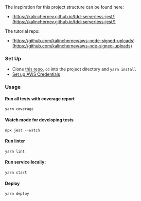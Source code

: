The inspiration for this project structure can be found here:
- [https://kalinchernev.github.io/tdd-serverless-jest/](https://kalinchernev.github.io/tdd-serverless-jest/)    

The tutorial repo:
- [https://github.com/kalinchernev/aws-node-signed-uploads](https://github.com/kalinchernev/aws-nde-signed-uploads)

### Set Up

- Clone [this repo](https://github.com/stlouisweb/lambda-api), `cd` into the project directory and `yarn install`
- [Set up AWS Credentials](https://serverless.com/framework/docs/providers/aws/guide/credentials/)

### Usage

#### Run all tests with coverage report    
`yarn coverage`

#### Watch mode for developing tests
`npx jest --watch`

#### Run linter
`yarn lint`

#### Run service locally:
`yarn start`

#### Deploy
`yarn deploy`
